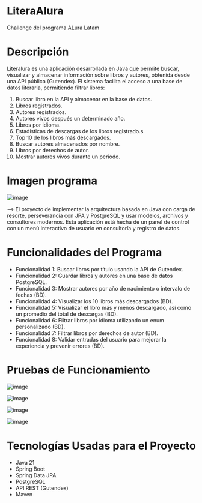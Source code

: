 # LiteraAlura
Challenge del programa ALura Latam

# Descripción

Literalura es una aplicación desarrollada en Java que permite buscar, visualizar y almacenar información sobre libros y autores, obtenida desde una API pública (Gutendex). El sistema facilita el acceso a una base de datos literaria, permitiendo filtrar libros:

1. Buscar libro en la API y almacenar en la base de datos.
2. Libros registrados.
3. Autores registrados.
4. Autores vivos después un determinado año.
5. Libros por idioma.
6. Estadísticas de descargas de los libros registrado.s
7. Top 10 de los libros más descargados.
8. Buscar autores almacenados por nombre.
9. Libros por derechos de autor.
10. Mostrar autores vivos durante un periodo.

# Imagen programa


![image](https://github.com/user-attachments/assets/e99bcc9b-d30b-4c6c-9408-365df6a59f38)


-->  El proyecto de implementar la arquitectura basada en Java con carga de resorte, perseverancia con JPA y PostgreSQL y usar modelos, archivos y consultores modernos. Esta aplicación está hecha de un panel de control con un menú interactivo de usuario en consultoría y registro de datos.


# Funcionalidades del Programa

* Funcionalidad 1: Buscar libros por título usando la API de Gutendex.
* Funcionalidad 2: Guardar libros y autores en una base de datos PostgreSQL.
* Funcionalidad 3: Mostrar autores por año de nacimiento o intervalo de fechas (BD).
* Funcionalidad 4: Visualizar los 10 libros más descargados (BD).
* Funcionalidad 5: Visualizar el libro más y menos descargado, así como un promedio del total de descargas (BD).
* Funcionalidad 6: Filtrar libros por idioma utilizando un enum personalizado (BD).
* Funcionalidad 7: Filtrar libros por derechos de autor (BD).
* Funcionalidad 8: Validar entradas del usuario para mejorar la experiencia y prevenir errores (BD).

  
# Pruebas de Funcionamiento

![image](https://github.com/user-attachments/assets/0dafb401-9edf-4ff9-ac2e-75f0d35c39bd)


![image](https://github.com/user-attachments/assets/13a4e5d4-fb3e-4081-bf37-5b161ec3752b)


![image](https://github.com/user-attachments/assets/5d482ebf-3e15-452c-8713-d54215b5714e)


![image](https://github.com/user-attachments/assets/9ea38f64-fd27-462c-870c-4d73a704f565)



# Tecnologías Usadas para el Proyecto

* Java 21
* Spring Boot
* Spring Data JPA
* PostgreSQL
* API REST (Gutendex)
* Maven
